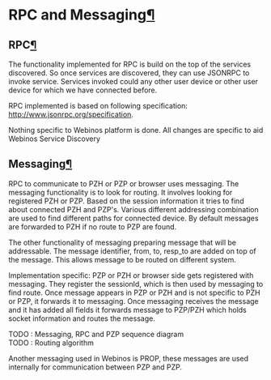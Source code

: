 RPC and Messaging[¶](#RPC-and-Messaging)
========================================

RPC[¶](#RPC)
------------

The functionality implemented for RPC is build on the top of the
services discovered. So once services are discovered, they can use
JSONRPC to invoke service. Services invoked could any other user device
or other user device for which we have connected before.

RPC implemented is based on following specification:
<http://www.jsonrpc.org/specification>.

Nothing specific to Webinos platform is done. All changes are specific
to aid Webinos Service Discovery

Messaging[¶](#Messaging)
------------------------

RPC to communicate to PZH or PZP or browser uses messaging. The
messaging functionality is to look for routing. It involves looking for
registered PZH or PZP. Based on the session information it tries to find
about connected PZH and PZP's. Various different addressing combination
are used to find different paths for connected device. By default
messages are forwarded to PZH if no route to PZP are found.

The other functionality of messaging preparing message that will be
addressable. The message identifier, from, to, resp\_to are added on top
of the message. This allows message to be routed on different system.

Implementation specific: PZP or PZH or browser side gets registered with
messaging. They register the sessionId, which is then used by messaging
to find route. Once message appears in PZP or PZH and is not specific to
PZH or PZP, it forwards it to messaging. Once messaging receives the
message and it has added all fields it forwards message to PZP/PZH which
holds socket information and routes the message.

TODO : Messaging, RPC and PZP sequence diagram\
TODO : Routing algorithm

Another messaging used in Webinos is PROP, these messages are used
internally for communication between PZP and PZP.

